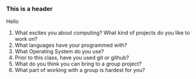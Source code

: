 ### This is a header

Hello

1. What excites you about computing? What kind of projects do you like to work on?
2. What languages have your programmed with?
3. What Operating System do you use?
4. Prior to this class, have you used git or github?
5. What do you think you can bring to a group project?
6. What part of working with a group is hardest for you?
